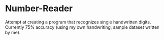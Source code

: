 # Number-Reader
Attempt at creating a program that recognizes single handwritten digits. Currently 75% accuracy (using my own handwriting, sample dataset written by me).
